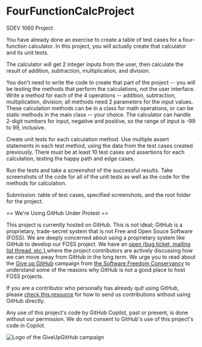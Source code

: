 # FourFunctionCalcProject
SDEV 1060 Project

You have already done an exercise to create a table of test cases for a four-function calculator. In this project, you will actually create that calculator and its unit tests.

The calculator will get 2 integer inputs from the user, then calculate the result of addition, subtraction, multiplication, and division.

You don't need to write the code to create that part of the project -- you will be testing the methods that perform the calculations, not the user interface. Write a method for each of the 4 operations -- addition, subtraction, multiplication, division; all methods need 2 parameters for the input values. These calculation methods can be in a class for math operations, or can be static methods in the main class -- your choice. The calculator can handle 2-digit numbers for input, negative and positive, so the range of input is -99 to 99, inclusive.

Create unit tests for each calculation method. Use multiple assert statements in each test method, using the data from the test cases created previously. There must be at least 10 test cases and assertions for each calculation, testing the happy path and edge cases. 

Run the tests and take a screenshot of the successful results. Take screenshots of the code for all of the unit tests as well as the code for the methods for calculation.

Submission: table of test cases, specified screenshots, and the root folder for the project.

== We're Using GitHub Under Protest ==

This project is currently hosted on GitHub.  This is not ideal; GitHub is a
proprietary, trade-secret system that is not Free and Open Souce Software
(FOSS).  We are deeply concerned about using a proprietary system like GitHub
to develop our FOSS project.  We have an
[open {bug ticket, mailing list thread, etc.} ](INSERT_LINK) where the
project contributors are actively discussing how we can move away from GitHub
in the long term.  We urge you to read about the
[Give up GitHub](https://GiveUpGitHub.org) campaign from
[the Software Freedom Conservancy](https://sfconservancy.org) to understand
some of the reasons why GitHub is not a good place to host FOSS projects.

If you are a contributor who personally has already quit using GitHub, please
[check this resource](INSERT_LINK) for how to send us contributions without
using GitHub directly.

Any use of this project's code by GitHub Copilot, past or present, is done
without our permission.  We do not consent to GitHub's use of this project's
code in Copilot.

![Logo of the GiveUpGitHub campaign](https://sfconservancy.org/img/GiveUpGitHub.png)
